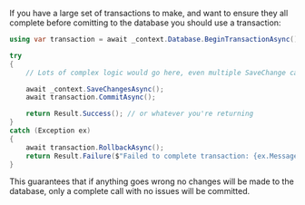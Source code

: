 If you have a large set of transactions to make, and want to ensure they all complete before comitting to the database you should use a transaction:

```csharp
using var transaction = await _context.Database.BeginTransactionAsync();

try 
{
	// Lots of complex logic would go here, even multiple SaveChange calls if you need to generate new IDs etc

	await _context.SaveChangesAsync();
	await transaction.CommitAsync();

	return Result.Success(); // or whatever you're returning
}
catch (Exception ex)
{
	await transaction.RollbackAsync();
	return Result.Failure($"Failed to complete transaction: {ex.Message}");
}
```

This guarantees that if anything goes wrong no changes will be made to the database, only a complete call with no issues will be committed.